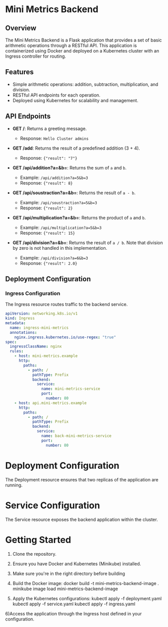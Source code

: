 # Mini Metrics Backend

## Overview

The Mini Metrics Backend is a Flask application that provides a set of basic arithmetic operations through a RESTful API. This application is containerized using Docker and deployed on a Kubernetes cluster with an Ingress controller for routing.

## Features

- Simple arithmetic operations: addition, subtraction, multiplication, and division.
- RESTful API endpoints for each operation.
- Deployed using Kubernetes for scalability and management.

## API Endpoints

- **GET /**: Returns a greeting message.
  - Response: `Hello Cluster admins`

- **GET /add**: Returns the result of a predefined addition (3 + 4).
  - Response: `{"result": "7"}`

- **GET /api/addition?a=<number>&b=<number>**: Returns the sum of `a` and `b`.
  - Example: `/api/addition?a=5&b=3`
  - Response: `{"result": 8}`

- **GET /api/soustraction?a=<number>&b=<number>**: Returns the result of `a - b`.
  - Example: `/api/soustraction?a=5&b=3`
  - Response: `{"result": 2}`

- **GET /api/multiplication?a=<number>&b=<number>**: Returns the product of `a` and `b`.
  - Example: `/api/multiplication?a=5&b=3`
  - Response: `{"result": 15}`

- **GET /api/division?a=<number>&b=<number>**: Returns the result of `a / b`. Note that division by zero is not handled in this implementation.
  - Example: `/api/division?a=6&b=3`
  - Response: `{"result": 2.0}`

## Deployment Configuration

### Ingress Configuration

The Ingress resource routes traffic to the backend service.

```yaml
apiVersion: networking.k8s.io/v1
kind: Ingress
metadata:
  name: ingress-mini-metrics
  annotations:
    nginx.ingress.kubernetes.io/use-regex: "true"
spec:
  ingressClassName: nginx
  rules:
    - host: mini-metrics.example
      http:
        paths:
          - path: /
            pathType: Prefix
            backend:
              service:
                name: mini-metrics-service
                port:
                  number: 80
    - host: api.mini-metrics.example
      http:
        paths:
          - path: /
            pathType: Prefix
            backend:
              service:
                name: back-mini-metrics-service
                port:
                  number: 80
```

# Deployment Configuration
The Deployment resource ensures that two replicas of the application are running.

# Service Configuration
The Service resource exposes the backend application within the cluster.

# Getting Started
1) Clone the repository.
2) Ensure you have Docker and Kubernetes (Minikube) installed.
3) Make sure you're in the right directory before building 
4) Build the Docker image:
docker build -t mini-metrics-backend-image .
minikube image load mini-metrics-backend-image

5) Apply the Kubernetes configurations:
kubectl apply -f deployment.yaml
kubectl apply -f service.yaml
kubectl apply -f ingress.yaml

6)Access the application through the Ingress host defined in your configuration.
